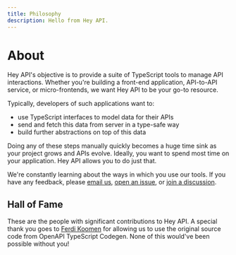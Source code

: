 ```yaml
---
title: Philosophy
description: Hello from Hey API.
---
```


<script setup>
import { VPTeamMembers } from 'vitepress/theme'

const hallOfFame = [
  {
    avatar: 'https://github.com/ferdikoomen.png',
    name: 'Ferdi Koomen',
    links: [
      { icon: 'github', link: 'https://github.com/ferdikoomen' },
    ],
    title: 'OpenAPI TypeScript Codegen',
  },
  {
    avatar: 'https://github.com/nicolas-chaulet.png',
    name: 'Nicolas Chaulet',
    links: [
      { icon: 'github', link: 'https://github.com/nicolas-chaulet' },
    ],
    title: 'Made the Hey API fork',
  },
  {
    avatar: 'https://github.com/jordanshatford.png',
    name: 'Jordan Shatford',
    links: [
      { icon: 'github', link: 'https://github.com/jordanshatford' },
    ],
    title: 'Maintainer and Contributor',
  },
]
</script>

# About

Hey API's objective is to provide a suite of TypeScript tools to manage API interactions. Whether you're building a front-end application, API-to-API service, or micro-frontends, we want Hey API to be your go-to resource.

Typically, developers of such applications want to:

- use TypeScript interfaces to model data for their APIs
- send and fetch this data from server in a type-safe way
- build further abstractions on top of this data

Doing any of these steps manually quickly becomes a huge time sink as your project grows and APIs evolve. Ideally, you want to spend most time on your application. Hey API allows you to do just that.

We're constantly learning about the ways in which you use our tools. If you have any feedback, please [email us](mailto:lmenus@lmen.us), [open an issue](https://github.com/hey-api/openapi-ts/issues), or [join a discussion](https://github.com/orgs/hey-api/discussions).

## Hall of Fame

These are the people with significant contributions to Hey API. A special thank you goes to [Ferdi Koomen](https://madebyferdi.com/) for allowing us to use the original source code from OpenAPI TypeScript Codegen. None of this would've been possible without you!

<VPTeamMembers size="small" :members="hallOfFame" />

<!--@include: ./sponsorship.md-->
